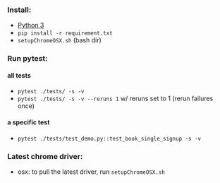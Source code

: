 ### Install:
* [Python 3](https://www.python.org/downloads/release/python-363/)
* ```pip install -r requirement.txt```
* ```setupChromeOSX.sh``` (bash dir)

### Run pytest:

#### all tests
* ```pytest ./tests/ -s -v``` 
* ```pytest ./tests/ -s -v --reruns 1``` w/ reruns set to 1 (rerun failures once)

#### a specific test 
* ```pytest ./tests/test_demo.py::test_book_single_signup -s -v```


### Latest chrome driver:
* osx: to pull the latest driver, run ```setupChromeOSX.sh```